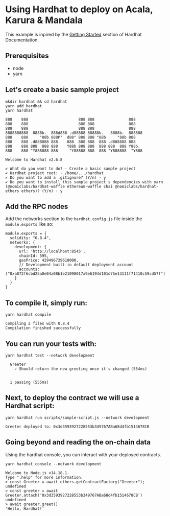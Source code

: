 # Using Hardhat to deploy on Acala, Karura & Mandala

This example is inpired by the [Getting Started](https://hardhat.org/getting-started/) section of Hardhat Documentation.  

## Prerequisites
- node
- yarn

## Let's create a basic sample project

```bash=
mkdir hardhat && cd hardhat
yarn add hardhat
yarn hardhat
```

```bash=
888    888                      888 888               888
888    888                      888 888               888
888    888                      888 888               888
8888888888  8888b.  888d888 .d88888 88888b.   8888b.  888888
888    888     "88b 888P"  d88" 888 888 "88b     "88b 888
888    888 .d888888 888    888  888 888  888 .d888888 888
888    888 888  888 888    Y88b 888 888  888 888  888 Y88b.
888    888 "Y888888 888     "Y88888 888  888 "Y888888  "Y888

Welcome to Hardhat v2.6.8

✔ What do you want to do? · Create a basic sample project
✔ Hardhat project root: · /home/.../hardhat
✔ Do you want to add a .gitignore? (Y/n) · y
✔ Do you want to install this sample project's dependencies with yarn (@nomiclabs/hardhat-waffle ethereum-waffle chai @nomiclabs/hardhat-ethers ethers)? (Y/n) · y
```

## Add the RPC nodes

Add the networks section to the `hardhat.config.js` file inside the `module.exports` like so:

```javascript=
module.exports = {
  solidity: "0.8.4",
  networks: {
    development: {
      url: 'http://localhost:8545',
      chainId: 595,
      gasPrice: 429496729610000,
      // Development built-in default deployment account
      accounts: ["0xa872f6cbd25a0e04a08b1e21098017a9e6194d101d75e13111f71410c59cd57f"]
    }
  }
}
```


## To compile it, simply run:

`yarn hardhat compile`
```
Compiling 2 files with 0.8.4
Compilation finished successfully
```

## You can run your tests with:

`yarn hardhat test --network development`
```
  Greeter
    ✓ Should return the new greeting once it's changed (554ms)


  1 passing (555ms)
```

## Next, to deploy the contract we will use a Hardhat script:

`yarn hardhat run scripts/sample-script.js --network development`
```
Greeter deployed to: 0x3d3593927228553b349767ABa68d4fb1514678CB
```

## Going beyond and reading the on-chain data

Using the hardhat console, you can interact with your deployed contracts.  

`yarn hardhat console --network development`
```
Welcome to Node.js v14.18.1.
Type ".help" for more information.
> const Greeter = await ethers.getContractFactory("Greeter");
undefined
> const greeter = await Greeter.attach('0x3d3593927228553b349767ABa68d4fb1514678CB')
undefined
> await greeter.greet()
'Hello, Hardhat!'
```

